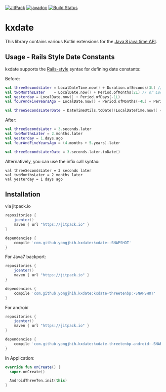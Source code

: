 [![JitPack](https://img.shields.io/github/tag/yongjhih/kxdate.svg?label=JitPack)](https://jitpack.io/#yongjhih/kxdate)
[![javadoc](https://img.shields.io/github/tag/yongjhih/kxdate.svg?label=javadoc)](https://jitpack.io/com/github/yongjhih/kxdate/kxdate/-SNAPSHOT/javadoc/)
[![Build Status](https://travis-ci.org/yongjhih/kxdate.svg)](https://travis-ci.org/yongjhih/kxdate)
<!--[![Coverage Status](https://coveralls.io/repos/github/yongjhih/kxdate/badge.svg?branch=master)](https://coveralls.io/github/yongjhih/kxdate?branch=master)-->
<!--[![Codacy Badge](https://api.codacy.com/project/badge/Grade/64490a4beab54dcaa8f5b23022d607d5)](https://www.codacy.com/app/yongjhih/kxdate)-->

# kxdate

This library contains various Kotlin extensions for the [Java 8 java.time API](https://docs.oracle.com/javase/tutorial/datetime/iso/index.html).

## Usage - Rails Style Date Constants

kxdate supports the [Rails-style](http://guides.rubyonrails.org/active_support_core_extensions.html#time) syntax for defining date constants:

Before:

```kt
val threeSecondsLater = LocalDateTime.now() + Duration.ofSeconds(3L) // or LocalDateTime.now().plusSeconds(3L)
val twoMonthsLater    = LocalDate.now() + Period.ofMonths(2L) // or LocalDate.now().plusMonths(2L)
val yesterday = LocalDate.now() + Period.ofDays(-1L)
val fourAndFiveYearsAgo = LocalDate.now() + Period.ofMonths(-4L) + Period.ofYears(-5L)

val threeSecondsLaterDate = DateTimeUtils.toDate((LocalDateTime.now() + Duration.ofSeconds(3))
```

After:

```kt
val threeSecondsLater = 3.seconds.later
val twoMonthsLater = 2.months.later
val yesterday = 1.days.ago
val fourAndFiveYearsAgo = (4.months + 5.years).later

val threeSecondsLaterDate = 3.seconds.later.toDate()
```

Alternatively, you can use the infix call syntax:

```
val threeSecondsLater = 3 seconds later
val twoMonthsLater = 2 months later
val yesterday = 1 days ago
```

## Installation

via jitpack.io

```gradle
repositories {
    jcenter()
    maven { url "https://jitpack.io" }
}

dependencies {
    compile 'com.github.yongjhih.kxdate:kxdate:-SNAPSHOT'
}
```

For Java7 backport:

```gradle
repositories {
    jcenter()
    maven { url "https://jitpack.io" }
}

dependencies {
    compile 'com.github.yongjhih.kxdate:kxdate-threetenbp:-SNAPSHOT'
}
```

For android

```gradle
repositories {
    jcenter()
    maven { url "https://jitpack.io" }
}

dependencies {
    compile 'com.github.yongjhih.kxdate:kxdate-threetenbp-android:-SNAPSHOT'
}
```

In Application:

```kt
override fun onCreate() {
  super.onCreate()

  AndroidThreeTen.init(this)
}
```
